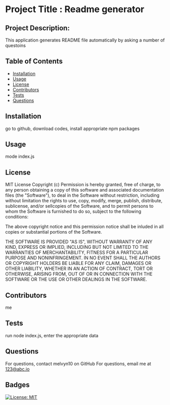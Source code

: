 
# Project Title : Readme generator

## Project Description:
This application generates README file automatically by asking a number of questoins

## Table of Contents
* [Installation](#installation)
* [Usage](#usage)
* [License](#license)
* [Contributors](#contributors)
* [Tests](#tests)
* [Questions](#questions)

## Installation
go to github, download codes, install appropriate npm packages

## Usage
mode index.js

## License
MIT License
Copyright (c)
Permission is hereby granted, free of charge, to any person obtaining a copy of this software and associated documentation files (the "Software"), to deal in the Software without restriction, including without limitation the rights to use, copy, modify, merge, publish, distribute, sublicense, and/or sellcopies of the Software, and to permit persons to whom the Software is furnished to do so, subject to the following conditions:

The above copyright notice and this permission notice shall be inluded in all copies or substantial portions of the Software.

THE SOFTWARE IS PROVIDED "AS IS", WITHOUT WARRANTY OF ANY KIND, EXPRESS OR IMPLIED, INCLUDING BUT NOT LIMITED TO THE WARRANTIES OF MERCHANTABILITY, FITNESS FOR A PARTICULAR PURPOSE AND NONINFRINGEMENT. IN NO EVENT SHALL THE AUTHORS OR COPYRIGHT HOLDERS BE LIABLE FOR ANY CLAIM, DAMAGES OR OTHER LIABILITY, WHETHER IN AN ACTION OF CONTRACT, TORT OR OTHERWISE, ARISING FROM, OUT OF OR IN CONNECTION WITH THE SOFTWARE OR THE USE OR OTHER DEALINGS IN THE SOFTWARE.


## Contributors
me

## Tests
run node index.js, enter the appropriate data

## Questions
For questions, contact melvyn10 on GitHub 
For questions, email me at 123@abc.io

## Badges
[![License: MIT](https://img.shields.io/badge/License-MIT-yellow.svg)](https://opensource.org/licenses/MIT)
